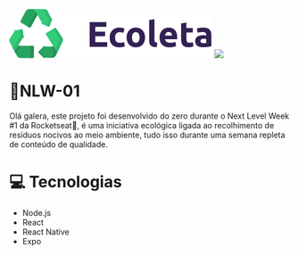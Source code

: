 <img src="/web/src/assets/logo.svg">
<img src="/web/src/assets/presentation.png">

# 🤯NLW-01

Olá galera, este projeto foi desenvolvido do zero durante o Next Level Week #1 da Rocketseat🚀, é uma iniciativa ecológica ligada ao recolhimento de resíduos nocivos ao meio ambiente, tudo isso
durante uma semana repleta de conteúdo de qualidade.

# 💻 Tecnologias
* Node.js
* React
* React Native
* Expo
